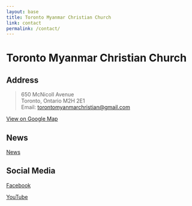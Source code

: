 ```yaml
---
layout: base
title: Toronto Myanmar Christian Church
link: contact
permalink: /contact/
---
```


# Toronto Myanmar Christian Church

## Address

> 650 McNicoll Avenue  
> Toronto, Ontario M2H 2E1  
> Email: torontomyanmarchristian@gmail.com  

[View on Google Map](https://goo.gl/maps/KyQRXtthwkq)

## News

[News](http://news.torontomyanmarchristian.org)

## Social Media

[Facebook](https://www.facebook.com/Toronto-Myanmar-Christian-Fellowship-123818291003915/)

[YouTube](https://www.youtube.com/channel/UCEpS1aee_rkysom6EILevvQ)

